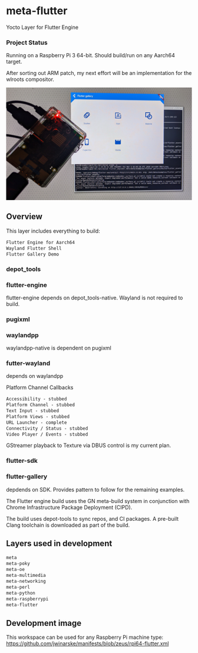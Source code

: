 # meta-flutter

Yocto Layer for Flutter Engine


### Project Status

Running on a Raspberry Pi 3 64-bit.  Should build/run on any Aarch64 target.  

After sorting out ARM patch, my next effort will be an implementation for the wlroots compositor.


![Running in Weston](flutter-rpi3-64.jpg)


## Overview

This layer includes everything to build:
    
    Flutter Engine for Aarch64
    Wayland Flutter Shell
    Flutter Gallery Demo

### depot_tools
### flutter-engine
flutter-engine depends on depot_tools-native.  Wayland is not required to build.

### pugixml
### waylandpp
waylandpp-native is dependent on pugixml

### futter-wayland
depends on waylandpp

Platform Channel Callbacks

    Accessibility - stubbed
    Platform Channel - stubbed
    Text Input - stubbed
    Platform Views - stubbed
    URL Launcher - complete
    Connectivity / Status - stubbed
    Video Player / Events - stubbed
GStreamer playback to Texture via DBUS control is my current plan.

### flutter-sdk
### flutter-gallery
depdends on SDK.  Provides pattern to follow for the remaining examples.

The Flutter engine build uses the GN meta-build system in conjunction with Chrome Infrastructure Package Deployment (CIPD).

The build uses depot-tools to sync repos, and CI packages.  A pre-built Clang toolchain is downloaded as part of the build.


## Layers used in development

    meta
    meta-poky
    meta-oe
    meta-multimedia
    meta-networking
    meta-perl
    meta-python
    meta-raspberrypi
    meta-flutter


## Development image

This workspace can be used for any Raspberry Pi machine type:
https://github.com/jwinarske/manifests/blob/zeus/rpi64-flutter.xml
